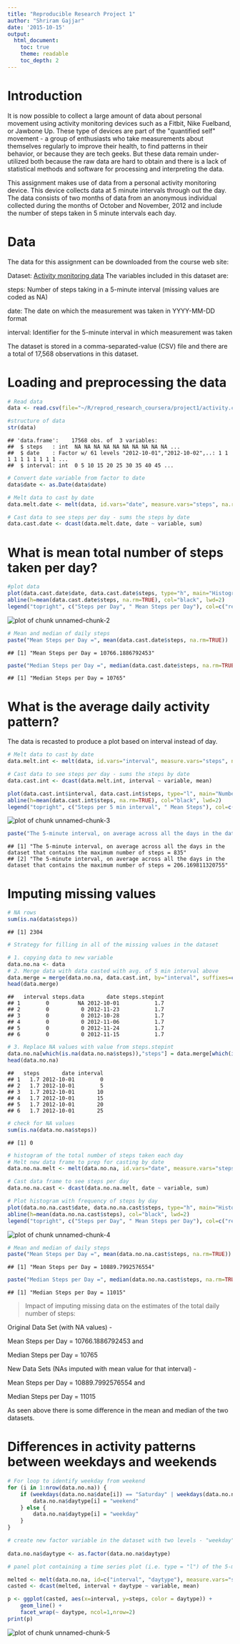 ```yaml
---
title: "Reproducible Research Project 1"
author: "Shriram Gajjar"
date: '2015-10-15'
output:
  html_document:
    toc: true
    theme: readable
    toc_depth: 2
---
```




# Introduction

It is now possible to collect a large amount of data about personal movement using activity monitoring devices such as a Fitbit, Nike Fuelband, or Jawbone Up. These type of devices are part of the "quantified self" movement - a group of enthusiasts who take measurements about themselves regularly to improve their health, to find patterns in their behavior, or because they are tech geeks. But these data remain under-utilized both because the raw data are hard to obtain and there is a lack of statistical methods and software for processing and interpreting the data.

This assignment makes use of data from a personal activity monitoring device. This device collects data at 5 minute intervals through out the day. The data consists of two months of data from an anonymous individual collected during the months of October and November, 2012 and include the number of steps taken in 5 minute intervals each day.

# Data

The data for this assignment can be downloaded from the course web site:

Dataset: [Activity monitoring data](https://d396qusza40orc.cloudfront.net/repdata%2Fdata%2Factivity.zip)
The variables included in this dataset are:

steps: Number of steps taking in a 5-minute interval (missing values are coded as NA)

date: The date on which the measurement was taken in YYYY-MM-DD format

interval: Identifier for the 5-minute interval in which measurement was taken

The dataset is stored in a comma-separated-value (CSV) file and there are a total of 17,568 observations in this dataset.

# Loading and preprocessing the data


```r
# Read data
data <- read.csv(file="~/R/reprod_research_coursera/project1/activity.csv")

#structure of data
str(data)
```

```
## 'data.frame':	17568 obs. of  3 variables:
##  $ steps   : int  NA NA NA NA NA NA NA NA NA NA ...
##  $ date    : Factor w/ 61 levels "2012-10-01","2012-10-02",..: 1 1 1 1 1 1 1 1 1 1 ...
##  $ interval: int  0 5 10 15 20 25 30 35 40 45 ...
```

```r
# Convert date variable from factor to date
data$date <- as.Date(data$date)

# Melt data to cast by date
data.melt.date <- melt(data, id.vars="date", measure.vars="steps", na.rm=FALSE)

# Cast data to see steps per day - sums the steps by date 
data.cast.date <- dcast(data.melt.date, date ~ variable, sum)
```

# What is mean total number of steps taken per day?


```r
#plot data
plot(data.cast.date$date, data.cast.date$steps, type="h", main="Histogram of Steps per Day", xlab="Date", ylab="Steps per Day", col="red", lwd=7)
abline(h=mean(data.cast.date$steps, na.rm=TRUE), col="black", lwd=2)
legend("topright", c("Steps per Day", " Mean Steps per Day"), col=c("red", "black"), lwd=2, bty="n")
```

![plot of chunk unnamed-chunk-2](figure/unnamed-chunk-2-1.png) 

```r
# Mean and median of daily steps
paste("Mean Steps per Day =", mean(data.cast.date$steps, na.rm=TRUE))
```

```
## [1] "Mean Steps per Day = 10766.1886792453"
```

```r
paste("Median Steps per Day =", median(data.cast.date$steps, na.rm=TRUE))
```

```
## [1] "Median Steps per Day = 10765"
```

# What is the average daily activity pattern?

The data is recasted to produce a plot based on interval instead of day.

```r
# Melt data to cast by date
data.melt.int <- melt(data, id.vars="interval", measure.vars="steps", na.rm=TRUE)

# Cast data to see steps per day - sums the steps by date 
data.cast.int <- dcast(data.melt.int, interval ~ variable, mean)

plot(data.cast.int$interval, data.cast.int$steps, type="l", main="Number of Steps Taken at 5 min Interval", xlab="Interval", ylab="Steps", col="red", lwd=2)
abline(h=mean(data.cast.int$steps, na.rm=TRUE), col="black", lwd=2)
legend("topright", c("Steps per 5 min interval", " Mean Steps"), col=c("red", "black"), lwd=2, bty="n")
```

![plot of chunk unnamed-chunk-3](figure/unnamed-chunk-3-1.png) 

```r
paste("The 5-minute interval, on average across all the days in the dataset that contains the maximum number of steps =", data.cast.int[which.max(data.cast.int$steps),])
```

```
## [1] "The 5-minute interval, on average across all the days in the dataset that contains the maximum number of steps = 835"             
## [2] "The 5-minute interval, on average across all the days in the dataset that contains the maximum number of steps = 206.169811320755"
```

# Imputing missing values


```r
# NA rows
sum(is.na(data$steps))
```

```
## [1] 2304
```

```r
# Strategy for filling in all of the missing values in the dataset

# 1. copying data to new variable
data.no.na <- data
# 2. Merge data with data casted with avg. of 5 min interval above
data.merge = merge(data.no.na, data.cast.int, by="interval", suffixes=c(".data", ".stepint"))  
head(data.merge)
```

```
##   interval steps.data       date steps.stepint
## 1        0         NA 2012-10-01           1.7
## 2        0          0 2012-11-23           1.7
## 3        0          0 2012-10-28           1.7
## 4        0          0 2012-11-06           1.7
## 5        0          0 2012-11-24           1.7
## 6        0          0 2012-11-15           1.7
```

```r
# 3. Replace NA values with value from steps.stepint
data.no.na[which(is.na(data.no.na$steps)),"steps"] = data.merge[which(is.na(data.no.na$steps)),"steps.stepint"]
head(data.no.na)
```

```
##   steps       date interval
## 1   1.7 2012-10-01        0
## 2   1.7 2012-10-01        5
## 3   1.7 2012-10-01       10
## 4   1.7 2012-10-01       15
## 5   1.7 2012-10-01       20
## 6   1.7 2012-10-01       25
```

```r
# check for NA values
sum(is.na(data.no.na$steps))
```

```
## [1] 0
```

```r
# histogram of the total number of steps taken each day
# Melt new data frame to prep for casting by date
data.no.na.melt <- melt(data.no.na, id.vars="date", measure.vars="steps", na.rm=FALSE)

# Cast data frame to see steps per day
data.no.na.cast <- dcast(data.no.na.melt, date ~ variable, sum)

# Plot histogram with frequency of steps by day
plot(data.no.na.cast$date, data.no.na.cast$steps, type="h", main="Histogram of Steps per Day (Imputted NA Values)", xlab="Date", ylab="Steps per day", col="red", lwd=6)
abline(h=mean(data.no.na.cast$steps), col="black", lwd=2)
legend("topright", c("Steps per Day", " Mean Steps per Day"), col=c("red", "black"), lwd=2, bty="n")
```

![plot of chunk unnamed-chunk-4](figure/unnamed-chunk-4-1.png) 

```r
# Mean and median of daily steps
paste("Mean Steps per Day =", mean(data.no.na.cast$steps, na.rm=TRUE))
```

```
## [1] "Mean Steps per Day = 10889.7992576554"
```

```r
paste("Median Steps per Day =", median(data.no.na.cast$steps, na.rm=TRUE))
```

```
## [1] "Median Steps per Day = 11015"
```

>  Impact of imputing missing data on the estimates of the total daily number of steps:

Original Data Set (with NA values) - 


Mean Steps per Day = 10766.1886792453 and

Median Steps per Day = 10765 


New Data Sets (NAs imputed with mean value for that interval) -



Mean Steps per Day = 10889.7992576554 and

Median Steps per Day = 11015


As seen above there is some difference in the mean and median of the two datasets.


# Differences in activity patterns between weekdays and weekends


```r
# For loop to identify weekday from weekend
for (i in 1:nrow(data.no.na)) {
    if (weekdays(data.no.na$date[i]) == "Saturday" | weekdays(data.no.na$date[i]) == "Sunday") {
        data.no.na$daytype[i] = "weekend"
    } else {
        data.no.na$daytype[i] = "weekday"
    }
}

# create new factor variable in the dataset with two levels - "weekday" and "weekend" indicating whether a given date is a weekday or weekend day.
    
data.no.na$daytype <- as.factor(data.no.na$daytype)

# panel plot containing a time series plot (i.e. type = "l") of the 5-minute interval (x-axis) and the average number of steps taken, averaged across all weekday days or weekend days (y-axis)

melted <- melt(data.no.na, id=c("interval", "daytype"), measure.vars="steps")
casted <- dcast(melted, interval + daytype ~ variable, mean)

p <- ggplot(casted, aes(x=interval, y=steps, color = daytype)) + 
    geom_line() + 
    facet_wrap(~ daytype, ncol=1,nrow=2)
print(p)
```

![plot of chunk unnamed-chunk-5](figure/unnamed-chunk-5-1.png) 

